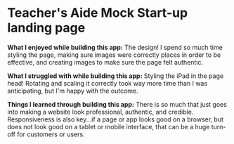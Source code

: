 # Teacher's Aide Mock Start-up landing page

**What I enjoyed while building this app:** The design! I spend so much time styling the page, making sure images were correctly places in order to be effective, and creating images to make sure the page felt authentic. 

**What I struggled with while building this app:** Styling the iPad in the page head! Rotating and scaling it correctly took way more time than I was anticipating, but I'm happy with the outcome. 

**Things I learned through building this app:** There is so much that just goes into making a website look professional, authentic, and credible. Responsiveness is also key...if a page or app looks good on a browser, but does not look good on a tablet or mobile interface, that can be a huge turn-off for customers or users. 
